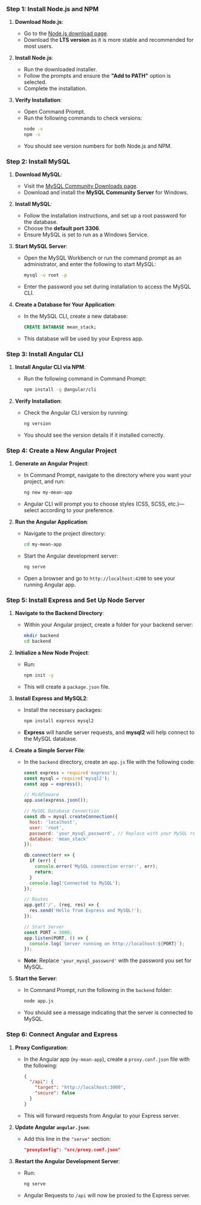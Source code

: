 ### Step 1: Install Node.js and NPM
1. **Download Node.js**:
   - Go to the [Node.js download page](https://nodejs.org/).
   - Download the **LTS version** as it is more stable and recommended for most users.
   
2. **Install Node.js**:
   - Run the downloaded installer.
   - Follow the prompts and ensure the **"Add to PATH"** option is selected.
   - Complete the installation.

3. **Verify Installation**:
   - Open Command Prompt.
   - Run the following commands to check versions:
     ```bash
     node -v
     npm -v
     ```
   - You should see version numbers for both Node.js and NPM.

### Step 2: Install MySQL
1. **Download MySQL**:
   - Visit the [MySQL Community Downloads page](https://dev.mysql.com/downloads/mysql/).
   - Download and install the **MySQL Community Server** for Windows.

2. **Install MySQL**:
   - Follow the installation instructions, and set up a root password for the database.
   - Choose the **default port 3306**.
   - Ensure MySQL is set to run as a Windows Service.

3. **Start MySQL Server**:
   - Open the MySQL Workbench or run the command prompt as an administrator, and enter the following to start MySQL:
     ```bash
     mysql -u root -p
     ```
   - Enter the password you set during installation to access the MySQL CLI.

4. **Create a Database for Your Application**:
   - In the MySQL CLI, create a new database:
     ```sql
     CREATE DATABASE mean_stack;
     ```
   - This database will be used by your Express app.

### Step 3: Install Angular CLI
1. **Install Angular CLI via NPM**:
   - Run the following command in Command Prompt:
     ```bash
     npm install -g @angular/cli
     ```

2. **Verify Installation**:
   - Check the Angular CLI version by running:
     ```bash
     ng version
     ```
   - You should see the version details if it installed correctly.

### Step 4: Create a New Angular Project
1. **Generate an Angular Project**:
   - In Command Prompt, navigate to the directory where you want your project, and run:
     ```bash
     ng new my-mean-app
     ```
   - Angular CLI will prompt you to choose styles (CSS, SCSS, etc.)—select according to your preference.
   
2. **Run the Angular Application**:
   - Navigate to the project directory:
     ```bash
     cd my-mean-app
     ```
   - Start the Angular development server:
     ```bash
     ng serve
     ```
   - Open a browser and go to `http://localhost:4200` to see your running Angular app.

### Step 5: Install Express and Set Up Node Server
1. **Navigate to the Backend Directory**:
   - Within your Angular project, create a folder for your backend server:
     ```bash
     mkdir backend
     cd backend
     ```

2. **Initialize a New Node Project**:
   - Run:
     ```bash
     npm init -y
     ```
   - This will create a `package.json` file.

3. **Install Express and MySQL2**:
   - Install the necessary packages:
     ```bash
     npm install express mysql2
     ```
   - **Express** will handle server requests, and **mysql2** will help connect to the MySQL database.

4. **Create a Simple Server File**:
   - In the `backend` directory, create an `app.js` file with the following code:
     ```javascript
     const express = require('express');
     const mysql = require('mysql2');
     const app = express();

     // Middleware
     app.use(express.json());

     // MySQL Database Connection
     const db = mysql.createConnection({
       host: 'localhost',
       user: 'root',
       password: 'your_mysql_password', // Replace with your MySQL root password
       database: 'mean_stack'
     });

     db.connect(err => {
       if (err) {
         console.error('MySQL connection error:', err);
         return;
       }
       console.log('Connected to MySQL');
     });

     // Routes
     app.get('/', (req, res) => {
       res.send('Hello from Express and MySQL!');
     });

     // Start Server
     const PORT = 3000;
     app.listen(PORT, () => {
       console.log(`Server running on http://localhost:${PORT}`);
     });
     ```
   - **Note**: Replace `'your_mysql_password'` with the password you set for MySQL.

5. **Start the Server**:
   - In Command Prompt, run the following in the `backend` folder:
     ```bash
     node app.js
     ```
   - You should see a message indicating that the server is connected to MySQL.

### Step 6: Connect Angular and Express
1. **Proxy Configuration**:
   - In the Angular app (`my-mean-app`), create a `proxy.conf.json` file with the following:
     ```json
     {
       "/api": {
         "target": "http://localhost:3000",
         "secure": false
       }
     }
     ```
   - This will forward requests from Angular to your Express server.

2. **Update Angular `angular.json`**:
   - Add this line in the `"serve"` section:
     ```json
     "proxyConfig": "src/proxy.conf.json"
     ```

3. **Restart the Angular Development Server**:
   - Run:
     ```bash
     ng serve
     ```
   - Angular Requests to `/api` will now be proxied to the Express server.
